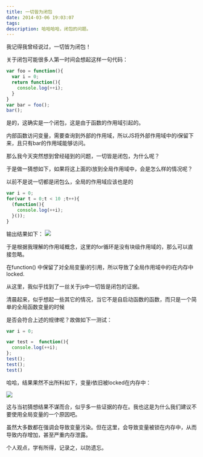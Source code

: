 ```yaml
---
title: 一切皆为闭包
date: 2014-03-06 19:03:07
tags:
description: 哈哈哈哈，闭包的问题。
---
```

我记得我曾经说过，一切皆为闭包！

关于闭包可能很多人第一时间会想起这样一句代码：
``` javascript
var foo = function(){
  var i = 0;
  return function(){
    console.log(++i);
  }
}
var bar = foo();
bar();
```
是的，这确实是一个闭包，这是由于函数的作用域引起的。

内部函数访问变量，需要查询到外部的作用域，所以JS将外部作用域中的i保留下来，且只有bar的作用域能够访问。

那么我今天突然想到曾经碰到的问题，一切皆是闭包，为什么呢？

于是做一猜想如下，如果将这上面的i放到全局作用域中，会是怎么样的情况呢？

以前不是说一切都是闭包么，全局的作用域应该也是的


``` javascript
var i = 0;
for(var t = 0;t < 10 ;t++){
  (function(){
    console.log(++i);
  }());
}
```


输出结果如下：
![](/postimg/20140306185826453.png)


于是根据我理解的作用域概念，这里的for循环是没有块级作用域的，那么可以直接忽略。

在function() 中保留了对全局变量i的引用，所以导致了全局作用域中的i在内存中locked.

从这里，我似乎找到了一丝关于js中一切皆是闭包的证据。

清晨起来，似乎想起一些其它的情况，当它不是自启动函数的函数，而只是一个简单的全局函数变量的时候

是否会符合上述的规律呢？故做如下一测试：

``` javascript
var i = 0;

var test =  function(){
  console.log(++i);
};
test();
test();
test()
```

哈哈，结果果然不出所料如下，变量i依旧被locked在内存中：

![](/postimag/20140307084226125.png)

这与当初猜想结果不谋而合，似乎多一些证据的存在。我也这是为什么我们建议不要使用全局变量的一个原因吧。

虽然大多数都在强调会导致变量污染。但在这里，会导致变量被锁在内存中，从而导致内存增加，甚至严重内存泄露。

个人观点，学有所得，记录之，以防遗忘。
